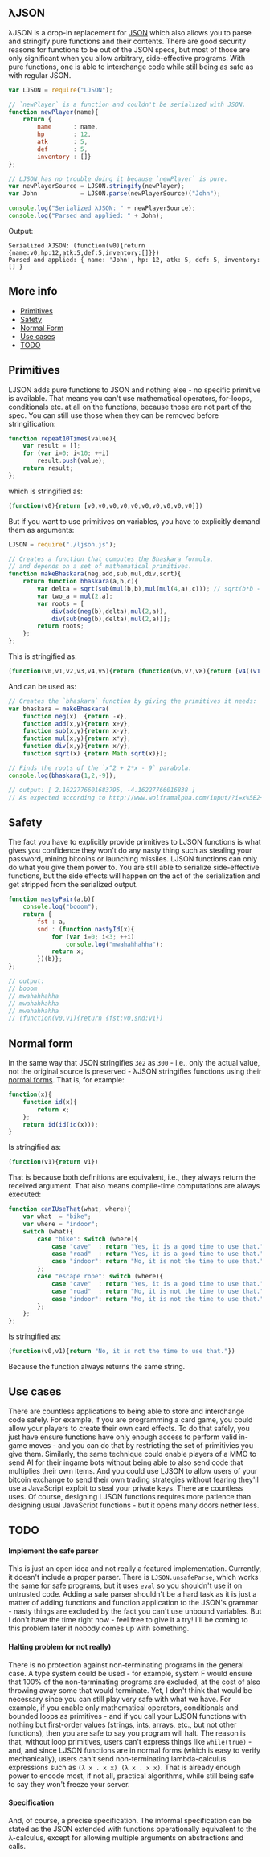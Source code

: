 ## λJSON 

λJSON is a drop-in replacement for [JSON](http://www.json.org) which also allows you to parse and stringify pure functions and their contents. There are good security reasons for functions to be out of the JSON specs, but most of those are only significant when you allow arbitrary, side-effective programs. With pure functions, one is able to interchange code while still being as safe as with regular JSON.

```JavaScript
var LJSON = require("LJSON");

// `newPlayer` is a function and couldn't be serialized with JSON.
function newPlayer(name){
    return {
        name      : name,
        hp        : 12,
        atk       : 5,
        def       : 5,
        inventory : []}
};

// LJSON has no trouble doing it because `newPlayer` is pure.
var newPlayerSource = LJSON.stringify(newPlayer); 
var John            = LJSON.parse(newPlayerSource)("John");

console.log("Serialized λJSON: " + newPlayerSource);
console.log("Parsed and applied: " + John);
```

Output:

    Serialized λJSON: (function(v0){return {name:v0,hp:12,atk:5,def:5,inventory:[]}})
    Parsed and applied: { name: 'John', hp: 12, atk: 5, def: 5, inventory: [] }

## More info

- [Primitives](#primitives)
- [Safety](#safety)
- [Normal Form](#normal-form)
- [Use cases](#use-cases)
- [TODO](#todo)

## Primitives

LJSON adds pure functions to JSON and nothing else - no specific primitive is available. That means you can't use mathematical operators, for-loops, conditionals etc. at all on the functions, because those are not part of the spec. You can still use those when they can be removed before stringification:

```JavaScript
function repeat10Times(value){
    var result = [];
    for (var i=0; i<10; ++i)
        result.push(value);
    return result;
};
```

which is stringified as:

```javascript
(function(v0){return [v0,v0,v0,v0,v0,v0,v0,v0,v0,v0]})
```

But if you want to use primitives on variables, you have to explicitly demand them as arguments:

```JavaScript
LJSON = require("./ljson.js");

// Creates a function that computes the Bhaskara formula, 
// and depends on a set of mathematical primitives.
function makeBhaskara(neg,add,sub,mul,div,sqrt){
    return function bhaskara(a,b,c){
        var delta = sqrt(sub(mul(b,b),mul(mul(4,a),c))); // sqrt(b*b - 4*a*c)
        var two_a = mul(2,a);
        var roots = [
            div(add(neg(b),delta),mul(2,a)),
            div(sub(neg(b),delta),mul(2,a))];
        return roots;
    };
};
```

This is stringified as:

```javascript
(function(v0,v1,v2,v3,v4,v5){return (function(v6,v7,v8){return [v4((v1((v0((v7)),v5((v2((v3((v7,v7)),v3((v3((4,v6)),v8)))))))),v3((2,v6)))),v4((v2((v0((v7)),v5((v2((v3((v7,v7)),v3((v3((4,v6)),v8)))))))),v3((2,v6))))]})})
```

And can be used as:

```javascript
// Creates the `bhaskara` function by giving the primitives it needs:
var bhaskara = makeBhaskara(
    function neg(x)  {return -x},
    function add(x,y){return x+y},
    function sub(x,y){return x-y},
    function mul(x,y){return x*y},
    function div(x,y){return x/y},
    function sqrt(x) {return Math.sqrt(x)});

// Finds the roots of the `x^2 + 2*x - 9` parabola:
console.log(bhaskara(1,2,-9));

// output: [ 2.1622776601683795, -4.16227766016838 ]
// As expected according to http://www.wolframalpha.com/input/?i=x%5E2+%2B+2*x+-+9+%3D+0
```

## Safety

The fact you have to explicitly provide primitives to LJSON functions is what gives you confidence they won't do any nasty thing such as stealing your password, mining bitcoins or launching missiles. LJSON functions can only do what you give them power to. You are still able to serialize side-effective functions, but the side effects will happen on the act of the serialization and get stripped from the serialized output.

```JavaScript
function nastyPair(a,b){
    console.log("booom");
    return { 
        fst : a, 
        snd : (function nastyId(x){
            for (var i=0; i<3; ++i)
                console.log("mwahahhahha");
            return x;
        })(b)};
};

// output: 
// booom
// mwahahhahha
// mwahahhahha
// mwahahhahha
// (function(v0,v1){return {fst:v0,snd:v1})
```

## Normal form

In the same way that JSON stringifies `3e2` as `300` - i.e., only the actual value, not the original source is preserved - λJSON stringifies functions using their [normal forms](https://en.wikipedia.org/wiki/Normal_form_(abstract_rewriting)). That is, for example:

```javascript
function(x){
    function id(x){
        return x;
    };
    return id(id(id(x)));
}
```

Is stringified as:
    
```javascript
(function(v1){return v1})
```
    
That is because both definitions are equivalent, i.e., they always return the received argument. That also means compile-time computations are always executed:

```javascript
function canIUseThat(what, where){
    var what  = "bike";
    var where = "indoor";
    switch (what){
        case "bike": switch (where){
            case "cave"  : return "Yes, it is a good time to use that."
            case "road"  : return "Yes, it is a good time to use that."
            case "indoor": return "No, it is not the time to use that."
        };
        case "escape rope": switch (where){
            case "cave"  : return "Yes, it is a good time to use that."
            case "road"  : return "No, it is not the time to use that."
            case "indoor": return "No, it is not the time to use that."
        };
    };
};
```

Is stringified as:

```javascript
(function(v0,v1){return "No, it is not the time to use that."})
```

Because the function always returns the same string.

## Use cases

There are countless applications to being able to store and interchange code safely. For example, if you are programming a card game, you could allow your players to create their own card effects. To do that safely, you just have ensure functions have only enough access to perform valid in-game moves - and you can do that by restricting the set of primitivies you give them. Similarly, the same technique could enable players of a MMO to send AI for their ingame bots without being able to also send code that multiplies their own items. And you could use LJSON to allow users of your bitcoin exchange to send their own trading strategies without fearing they'll use a JavaScript exploit to steal your private keys. There are countless uses. Of course, designing LJSON functions requires more patience than designing usual JavaScript functions - but it opens many doors nether less.

## TODO

#### Implement the safe parser

This is just an open idea and not really a featured implementation. Currently, it doesn't include a proper parser. There is `LJSON.unsafeParse`, which works the same for safe programs, but it uses `eval` so you shouldn't use it on untrusted code. Adding a safe parser shouldn't be a hard task as it is just a matter of adding functions and function application to the JSON's grammar - nasty things are excluded by the fact you can't use unbound variables. But I don't have the time right now - feel free to give it a try! I'll be coming to this problem later if nobody comes up with something.

#### Halting problem (or not really)

There is no protection against non-terminating programs in the general case. A type system could be used - for example, system F would ensure that 100% of the non-terminating programs are excluded, at the cost of also throwing away some that would terminate. Yet, I don't think that would be necessary since you can still play very safe with what we have. For example, if you enable only mathematical operators, conditionals and bounded loops as primitives - and if you call your LJSON functions with nothing but first-order values (strings, ints, arrays, etc., but not other functions), then you are safe to say you program will halt. The reason is that, without loop primitives, users can't express things like `while(true)` - and, and since LJSON functions are in normal forms (which is easy to verify mechanically), users can't send non-terminating lambda-calculus expressions such as `(λ x . x x) (λ x . x x)`. That is already enough power to encode most, if not all, practical algorithms, while still being safe to say they won't freeze your server. 

#### Specification

And, of course, a precise specification. The informal specification can be stated as the JSON extended with functions operationally equivalent to the λ-calculus, except for allowing multiple arguments on abstractions and calls.

